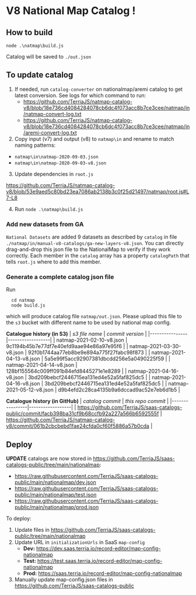 # V8 National Map Catalog !

## How to build

```
node .\natmap\build.js
```

Catalog will be saved to `./out.json`

## To update catalog

1. If needed, run `catalog-converter` on nationalmap/aremi catalog to get latest conversion. See logs for which command to run:
   - https://github.com/TerriaJS/natmap-catalog-v8/blob/18e736cd4084284078cb6dc4f073acc8b7ce3cee/natmap/in/natmap-convert-log.txt
   - https://github.com/TerriaJS/natmap-catalog-v8/blob/18e736cd4084284078cb6dc4f073acc8b7ce3cee/natmap/in/aremi-convert-log.txt
2. Copy input (v7) and output (v8) to `natmap\in` and rename to match naming patterns:

- `natmap\in\natmap-2020-09-03.json`
- `natmap\in\natmap-2020-09-03-v8.json`

3. Update dependencies in `root.js`

https://github.com/TerriaJS/natmap-catalog-v8/blob/53e9aed5c80bd23ea7086ab2138b3c0f25d21497/natmap/root.js#L7-L8

4. Run `node .\natmap\build.js`

### Add new datasets from GA

`National Datasets` are added 9 datasets as described by `catalog` in file `./natmap/in/manual-v8-catalogs/ga-new-layers-v8.json`. You can directly drag-and-drop this
json file to the NationalMap to verify if they work correctly. Each member in the `catalog` array has a property `catalogPath` that tells `root.js` where to add this
member.

### Generate a complete catalog json file

Run

```
  cd natmap
  node build.js
```

which will produce catalog file `natmap/out.json`. Please upload this file to the `s3` bucket with different name to be used by national map config.

**Catalogue history (in S3)**
| _s3 file name_ | _commit version_ |
|----------------|------------------|
| natmap-2021-02-10-v8.json | 9c1194b45b7e77df7e40efd9aae94e86a97e95f6 |
| natmap-2021-03-30-v8.json | 92f0b1744aa77eb8be9e894a775f27fabc98f873 |
| natmap-2021-04-13-v8.json | 5a5e99f5acc92907381dbcdd256e5a0490225f59 |
| natmap-2021-04-14-v8.json | 128bf155564c009ff091b84efd8445271e1e8289 |
| natmap-2021-04-16-v8.json | 3bd209bebcf2446715ea131ed4e52a5faf825dc5 |
| natmap-2021-04-16-v8.json | 3bd209bebcf2446715ea131ed4e52a5faf825dc5 |
| natmap-2021-05-12-v8.json | d9b4efd2c28ca4135b9a6dccad9ac52e7eb6d1b5 |

**Catalogue history (in GitHub)**
| _catalog commit_ | _this repo commit_ |
|----------------|------------------|
| https://github.com/TerriaJS/saas-catalogs-public/commit/facb398ba31cf9b68ccfb92a227a566b6592555f | https://github.com/TerriaJS/natmap-catalog-v8/commit/061b2cbcbebd1fae24cfda0cf60f5886a57b0cda |

## Deploy

**UPDATE** catalogs are now stored in https://github.com/TerriaJS/saas-catalogs-public/tree/main/nationalmap:

- https://raw.githubusercontent.com/TerriaJS/saas-catalogs-public/main/nationalmap/dev.json
- https://raw.githubusercontent.com/TerriaJS/saas-catalogs-public/main/nationalmap/test.json
- https://raw.githubusercontent.com/TerriaJS/saas-catalogs-public/main/nationalmap/prod.json

To deploy:

1.  Update files in https://github.com/TerriaJS/saas-catalogs-public/tree/main/nationalmap
2.  Update URL in `initializationUrls` in SaaS `map-config`
    - **Dev:** https://dev.saas.terria.io/record-editor/map-config-nationalmap
    - **Test:** https://test.saas.terria.io/record-editor/map-config-nationalmap
    - **Prod:** https://saas.terria.io/record-editor/map-config-nationalmap
3.  Manually update map-config.json files in https://github.com/TerriaJS/saas-catalogs-public

